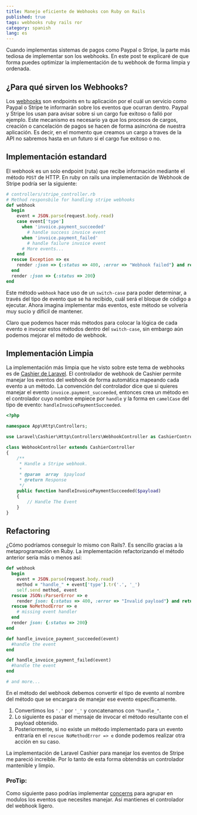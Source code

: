 ```yaml
---
title: Manejo eficiente de Webhooks con Ruby on Rails
published: true
tags: webhooks ruby rails ror
category: spanish
lang: es
---
```


Cuando implementas sistemas de pagos como Paypal o Stripe, la parte más tediosa de implementar son los webhooks. En este post te explicaré de que forma puedes optimizar la implementación de tu webhook de forma limpia y ordenada.

<!-- READMORE -->

## ¿Para qué sirven los Webhooks?

Los [webhooks](https://en.wikipedia.org/wiki/Webhook) son endpoints en tu aplicación por el cuál un servicio como Paypal o Stripe te informarán sobre los eventos que ocurran dentro. Paypal y Stripe los usan para avisar sobre si un cargo fue exitoso o falló por ejemplo. Este mecanismo es necesario ya que los procesos de cargos, creación o cancelación de pagos se hacen de forma asincróna de nuestra aplicación. Es decir, en el momento que creamos un cargo a traves de la API no sabremos hasta en un futuro si el cargo fue exitoso o no.

## Implementación estandard

El webhook es un solo endpoint (ruta) que recibe información mediante el método `POST` de HTTP. En ruby on rails una implementación de Webhook de Stripe podría ser la siguiente:

``` ruby
# controllers/stripe_controller.rb
# Method responsbile for handling stripe webhooks
def webhook
  begin
    event = JSON.parse(request.body.read)
    case event['type']
      when 'invoice.payment_succeeded'
        # handle success invoice event
      when 'invoice.payment_failed'
        # handle failure invoice event
      # More events...
    end
  rescue Exception => ex
    render :json => {:status => 400, :error => "Webhook failed"} and return
  end
  render :json => {:status => 200}
end
```

Este método `webhook` hace uso de un `switch-case` para poder determinar, a través del tipo de evento que se ha recibido, cuál será el bloque de código a ejecutar. Ahora imagina implementar más eventos, este método se volvería muy sucio y difícil de mantener.

Claro que podemos hacer más métodos para colocar la lógica de cada evento e invocar estos métodos dentro del `switch-case`, sin embargo aún podemos mejorar el método de webhook.

## Implementación Limpia

La implementación más limpia que he visto sobre este tema de webhooks es de [Cashier de Laravel](https://laravel.com/docs/5.6/billing#defining-webhook-event-handlers). El controlador de webhook de Cashier permite manejar los eventos del webhook de forma automática mapeando cada evento a un método. La convención del controlador dice que si quieres manejar el evento `invoice.payment_succeeded`, entonces crea un método en el controlador cuyo nombre empiece por `handle` y la forma en `camelCase` del tipo de evento: `handleInvoicePaymentSucceeded`.

```php
<?php

namespace App\Http\Controllers;

use Laravel\Cashier\Http\Controllers\WebhookController as CashierController;

class WebhookController extends CashierController
{
    /**
     * Handle a Stripe webhook.
     *
     * @param  array  $payload
     * @return Response
     */
    public function handleInvoicePaymentSucceeded($payload)
    {
        // Handle The Event
    }
}
```

## Refactoring

¿Cómo podríamos conseguir lo mismo con Rails?. Es sencillo gracias a la metaprogramación en Ruby. La implementación refactorizando el método anterior sería más o menos así:

```ruby
def webhook
  begin
    event = JSON.parse(request.body.read)
    method = "handle_" + event['type'].tr('.', '_')
    self.send method, event
  rescue JSON::ParserError => e
    render json: {:status => 400, :error => "Invalid payload"} and return
  rescue NoMethodError => e
    # missing event handler
  end
  render json: {:status => 200}
end

def handle_invoice_payment_succeeded(event)
  #handle the event
end

def handle_invoice_payment_failed(event)
  #handle the event
end

# and more...
```

En el método del webhook debemos convertir el tipo de evento al nombre del método que se encargara de manejar ese evento específicamente.

1. Convertimos los `'.'` por `'_'` y concatenamos con `"handle_"`.
2. Lo siguiente es pasar el mensaje de invocar el método resultante con el payload obtenido.
3. Posteriormente, si no existe un método implementado para un evento entraría en el `rescue NoMethodError => e` donde podemos realizar otra acción en su caso.

La implementación de Laravel Cashier para manejar los eventos de Stripe me pareció increible. Por lo tanto de esta forma obtendrás un controlador mantenible y limpio.

### ProTip:

Como siguiente paso podrías implementar [concerns](http://api.rubyonrails.org/classes/ActiveSupport/Concern.html) para agrupar en modulos los eventos que necesites manejar. Así mantienes el controlador del webhook ligero.
